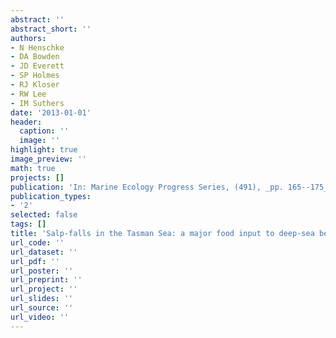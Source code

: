 ```yaml
---
abstract: ''
abstract_short: ''
authors:
- N Henschke
- DA Bowden
- JD Everett
- SP Holmes
- RJ Kloser
- RW Lee
- IM Suthers
date: '2013-01-01'
header:
  caption: ''
  image: ''
highlight: true
image_preview: ''
math: true
projects: []
publication: 'In: Marine Ecology Progress Series, (491), _pp. 165--175_, https://doi.org/10.3354/meps10450'
publication_types:
- '2'
selected: false
tags: []
title: 'Salp-falls in the Tasman Sea: a major food input to deep-sea benthos'
url_code: ''
url_dataset: ''
url_pdf: ''
url_poster: ''
url_preprint: ''
url_project: ''
url_slides: ''
url_source: ''
url_video: ''
---
```


